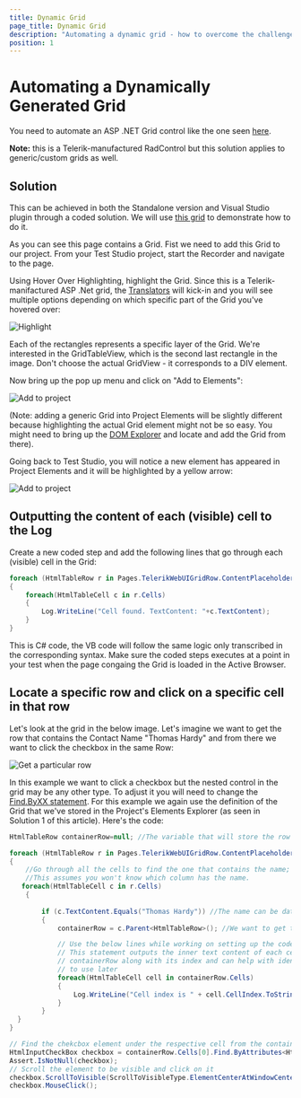 ```yaml
---
title: Dynamic Grid
page_title: Dynamic Grid
description: "Automating a dynamic grid - how to overcome the challenge that the content of the cells in grid changes? The recorded elements use the text content of cells which changes and I can't execute the tests unless if I don't change the find expressions of elements.  How can avoid constant update of grid elements?"
position: 1
---
```

# Automating a Dynamically Generated Grid

You need to automate an ASP .NET Grid control like the one seen <a href="http://demos.telerik.com/aspnet-ajax/grid/examples/client/selecting/defaultcs.aspx" target="_blank">here</a>.

**Note:** this is a Telerik-manufactured RadControl but this solution applies to generic/custom grids as well.

## Solution

This can be achieved in both the Standalone version and Visual Studio plugin through a coded solution. We will use <a href="http://demos.telerik.com/aspnet-ajax/grid/examples/client/selecting/defaultcs.aspx" target="_blank">this grid</a> to demonstrate how to do it.

As you can see this page contains a Grid. Fist we need to add this Grid to our project. From your Test Studio project, start the Recorder and navigate to the page.  

Using Hover Over Highlighting, highlight the Grid. Since this is a Telerik-manifactured ASP .Net grid, the <a href="http://docs.telerik.com/teststudio/getting-started/test-recording/translators" target="_blank">Translators</a> will kick-in and you will see multiple options depending on which specific part of the Grid you've hovered over: 

![Highlight][1]

Each of the rectangles represents a specific layer of the Grid. We're interested in the GridTableView, which is the second last rectangle in the image. Don't choose the actual GridView - it corresponds to a DIV element. 

Now bring up the pop up menu and click on "Add to Elements":

![Add to project][2]

 (Note: adding a generic Grid into Project Elements will be slightly different because highlighting the actual Grid element might not be so easy. You might need to bring up the <a href="/features/recorder/dom-explorer" target="_blank">DOM Explorer</a> and locate and add the Grid from there).

Going back to Test Studio, you will notice a new element has appeared in Project Elements and it will be highlighted by a yellow arrow:

![Add to project][3]

## Outputting the content of each (visible) cell to the Log

Create a new coded step and add the following lines that go through each (visible) cell in the Grid:

````C#
foreach (HtmlTableRow r in Pages.TelerikWebUIGridRow.ContentPlaceholder1RadGrid1Table.AllRows)
{
    foreach(HtmlTableCell c in r.Cells)
    {
        Log.WriteLine("Cell found. TextContent: "+c.TextContent);  
    }
}
````

This is C# code, the VB code will follow the same logic only transcribed in the corresponding syntax. Make sure the coded steps executes at a point in your test when the page congaing the Grid is loaded in the Active Browser.

## Locate a specific row and click on a specific cell in that row

Let's look at the grid in the below image. Let's imagine we want to get the row that contains the Contact Name "Thomas Hardy" and from there we want to click the checkbox in the same Row:

![Get a particular row][4]

In this example we want to click a checkbox but the nested control in the grid may be any other type. To adjust it you will need to change the <a href="/testing-framework/write-tests-in-code/intermediate-topics-wtc/element-identification-wtc/finding-page-elements" target="_blank">Find.ByXX statement</a>. For this example we again use the definition of the Grid that we've stored in the Project's Elements Explorer (as seen in Solution 1 of this article). Here's the code:

````C#
HtmlTableRow containerRow=null; //The variable that will store the row that contains the name cell and the checkbox cell

foreach (HtmlTableRow r in Pages.TelerikWebUIGridRow.ContentPlaceholder1RadGrid1Table.AllRows)
{
    //Go through all the cells to find the one that contains the name;
    //This assumes you won't know which column has the name.
   foreach(HtmlTableCell c in r.Cells) 
    {
   
        if (c.TextContent.Equals("Thomas Hardy")) //The name can be data-driven if you use code that will extract values from a datasource
        {
            containerRow = c.Parent<HtmlTableRow>(); //We want to get the row which has this cell

            // Use the below lines while working on setting up the coded solution
            // This statement outputs the inner text content of each cell in the 
            // containerRow along with its index and can help with identifying which cell 
            // to use later
            foreach(HtmlTableCell cell in containerRow.Cells)
            {
                Log.WriteLine("Cell index is " + cell.CellIndex.ToString()+" and its content is: " + cell.InnerText);
            }   
        }   
  }
}

// Find the chekcbox element under the respective cell from the containerRow
HtmlInputCheckBox checkbox = containerRow.Cells[0].Find.ByAttributes<HtmlInputCheckBox>("type=checkbox");
Assert.IsNotNull(checkbox);
// Scroll the element to be visible and click on it
checkbox.ScrollToVisible(ScrollToVisibleType.ElementCenterAtWindowCenter);
checkbox.MouseClick();
````

[1]: /img/advanced-topics/coded-samples/html/dynamic-grid/fig1.png
[2]: /img/advanced-topics/coded-samples/html/dynamic-grid/fig2.png
[3]: /img/advanced-topics/coded-samples/html/dynamic-grid/fig3.png
[4]: /img/advanced-topics/coded-samples/html/dynamic-grid/fig4.png
